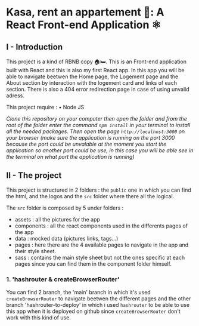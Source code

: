 # Kasa, rent an appartement 🏡: A React Front-end Application ⚛️

## I - Introduction

This project is a kind of RBNB copy 🏠🛏️. This is an Front-end application built with React and this is also my first React app.
In this app you will be able to navigate beetwen the Home page, the Logement page and the About section by interaction with the logement card and links of each section. There is also a 404 error redirection page in case of using unvalid adress.

This project require :
• Node JS

_Clone this repository on your computer then open the folder and from the root of the folder enter the command `npm install` in your terminal to install all the needed packages. Then open the page `http://localhost:3000` on your browser (make sure the application is running on the port 3000 because the port could be unvalable at the moment you start the application so another port could be use, in this case you will be able see in the terminal on what port the application is running)_

## II - The project

This project is structured in 2 folders : the `public` one in which you can find the html, and the logos and the `src` folder where there all the logical.

The `src` folder is composed by 5 under folders :

- assets : all the pictures for the app
- components : all the react components used in the differents pages of the app
- data : mocked data (pictures links, tags...)
- pages : here there are the 4 available pages to navigate in the app and their style sheet.
- sass : contains the main style sheet but not the ones specific at each pages since you can find them in the component folder himself.

### 1. 'hashrouter & createBrowserRouter'

You can find 2 branch, the 'main' branch in which it's used `createBrowserRouter` to navigate beetwen the different pages and the other branch 'hashrouter-to-deploy' in which i used `hashrouter` to be able to use this app when it is deployed on github since `createBrowserRouter` don't work with this kind of use.
